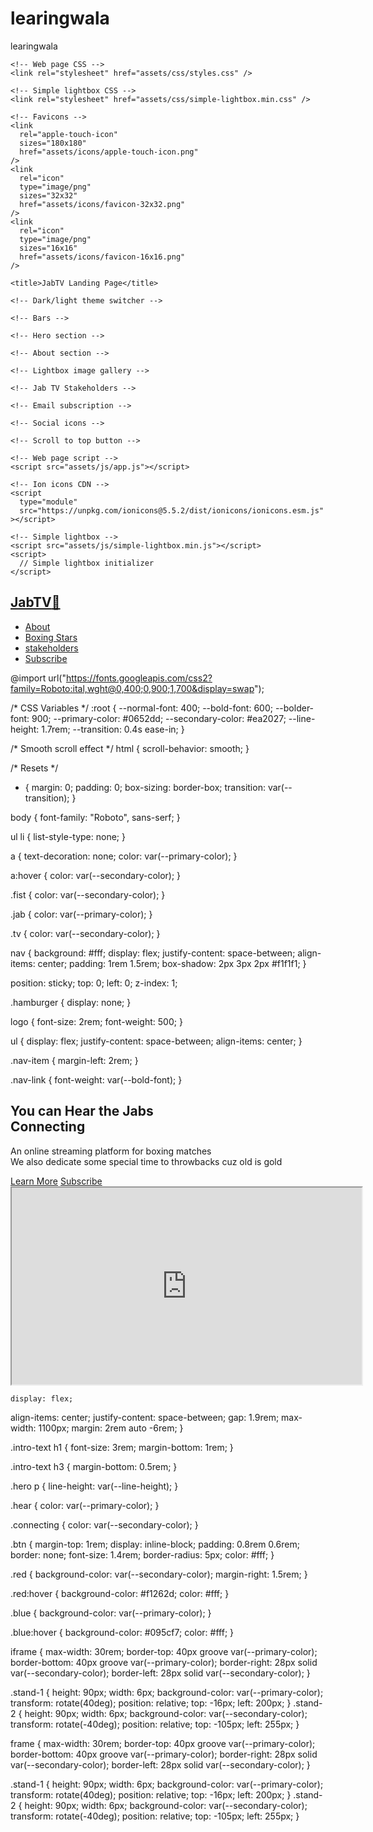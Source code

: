 # learingwala
learingwala


 <!DOCTYPE html>
<html lang="en">
  <head>
    <meta charset="UTF-8" />
    <meta http-equiv="X-UA-Compatible" content="IE=edge" />
    <meta name="viewport" content="width=device-width, initial-scale=1.0" />

    <!-- Web page CSS -->
    <link rel="stylesheet" href="assets/css/styles.css" />

    <!-- Simple lightbox CSS -->
    <link rel="stylesheet" href="assets/css/simple-lightbox.min.css" />

    <!-- Favicons -->
    <link
      rel="apple-touch-icon"
      sizes="180x180"
      href="assets/icons/apple-touch-icon.png"
    />
    <link
      rel="icon"
      type="image/png"
      sizes="32x32"
      href="assets/icons/favicon-32x32.png"
    />
    <link
      rel="icon"
      type="image/png"
      sizes="16x16"
      href="assets/icons/favicon-16x16.png"
    />

    <title>JabTV Landing Page</title>
  </head>
  <body>
    <!-- Navbar -->

    <!-- Dark/light theme switcher -->

    <!-- Bars -->

    <!-- Hero section -->

    <!-- About section -->

    <!-- Lightbox image gallery -->

    <!-- Jab TV Stakeholders -->

    <!-- Email subscription -->

    <!-- Social icons -->

    <!-- Scroll to top button -->

    <!-- Web page script -->
    <script src="assets/js/app.js"></script>

    <!-- Ion icons CDN -->
    <script
      type="module"
      src="https://unpkg.com/ionicons@5.5.2/dist/ionicons/ionicons.esm.js"
    ></script>

    <!-- Simple lightbox -->
    <script src="assets/js/simple-lightbox.min.js"></script>
    <script>
      // Simple lightbox initializer
    </script>
  </body>
</html>

<nav>
      <a href="#" class="logo">
        <h1>
          <span class="jab">Jab</span><span class="tv">TV</span
          ><span class="fist">&#x1F44A;</span>
        </h1>
      </a>
</nav>

<ul>
        <li class="nav-item">
          <a href="#about" class="nav-link" id="nav-link">About</a>
        </li>
        <li class="nav-item">
          <a href="#stars" class="nav-link" id="nav-link">Boxing Stars</a>
        </li>
        <li class="nav-item">
          <a href="#stakeholders" class="nav-link" id="nav-link"
            >stakeholders</a
          >
        </li>
        <li class="nav-item">
          <a href="#sub" class="nav-link" id="nav-link">Subscribe</a>
        </li>
</ul>

<div class="hamburger" id="hamburger">
    <span class="bar"></span>
    <span class="bar"></span>
    <span class="bar"></span>
</div>

@import url("https://fonts.googleapis.com/css2?family=Roboto:ital,wght@0,400;0,900;1,700&display=swap");

/* CSS Variables */
:root {
  --normal-font: 400;
  --bold-font: 600;
  --bolder-font: 900;
  --primary-color: #0652dd;
  --secondary-color: #ea2027;
  --line-height: 1.7rem;
  --transition: 0.4s ease-in;
}

/* Smooth scroll effect */
html {
  scroll-behavior: smooth;
}

/* Resets */
* {
  margin: 0;
  padding: 0;
  box-sizing: border-box;
  transition: var(--transition);
}

 body {
  font-family: "Roboto", sans-serf;
}

ul li {
  list-style-type: none;
}

a {
  text-decoration: none;
  color: var(--primary-color);
}

a:hover {
  color: var(--secondary-color);
} 

.fist {
  color: var(--secondary-color);
}

.jab {
  color: var(--primary-color);
}

.tv {
  color: var(--secondary-color);
}

nav {
  background: #fff;
  display: flex;
  justify-content: space-between;
  align-items: center;
  padding: 1rem 1.5rem;
  box-shadow: 2px 3px 2px #f1f1f1;
}

 position: sticky;
  top: 0;
  left: 0;
  z-index: 1;

  .hamburger {
  display: none;
}

logo {
  font-size: 2rem;
  font-weight: 500;
}

ul {
  display: flex;
  justify-content: space-between;
  align-items: center;
}

.nav-item {
  margin-left: 2rem;
}

.nav-link {
  font-weight: var(--bold-font);
}

<section class="hero">
      <div class="intro-text">
        <h1>
          <span class="hear"> You can Hear the Jabs </span> <br />
          <span class="connecting"> Connecting</span>
        </h1>
        <p>
          An online streaming platform for boxing matches <br />
          We also dedicate some special time to throwbacks cuz old is gold
        </p>
        <a class="btn red" href="#">Learn More</a>
        <a class="btn blue" href="#">Subscribe</a>
      </div>
      <div class="i-frame">
        <iframe
          width="560"
          height="315"
          src="https://www.youtube.com/embed/sUmM_PFpsvQ"
          title="YouTube video player"
          frameborder="10"
          allow="accelerometer; autoplay; clipboard-write; encrypted-media; gyroscope; picture-in-picture"
        ></iframe>
        <div class="stand-1"></div>
        <div class="stand-2"></div>
      </div>
    </section>

    display: flex;
  align-items: center;
  justify-content: space-between;
  gap: 1.9rem;
  max-width: 1100px;
  margin: 2rem auto -6rem;
}

.intro-text h1 {
  font-size: 3rem;
  margin-bottom: 1rem;
}

.intro-text h3 {
  margin-bottom: 0.5rem;
}

.hero p {
  line-height: var(--line-height);
}

.hear {
  color: var(--primary-color);
}

.connecting {
  color: var(--secondary-color);
}

.btn {
  margin-top: 1rem;
  display: inline-block;
  padding: 0.8rem 0.6rem;
  border: none;
  font-size: 1.4rem;
  border-radius: 5px;
  color: #fff;
}

.red {
  background-color: var(--secondary-color);
  margin-right: 1.5rem;
}

.red:hover {
  background-color: #f1262d;
  color: #fff;
}

.blue {
  background-color: var(--primary-color);
}

.blue:hover {
  background-color: #095cf7;
  color: #fff;
}


iframe {
  max-width: 30rem;
  border-top: 40px groove var(--primary-color);
  border-bottom: 40px groove var(--primary-color);
  border-right: 28px solid var(--secondary-color);
  border-left: 28px solid var(--secondary-color);
}

.stand-1 {
  height: 90px;
  width: 6px;
  background-color: var(--primary-color);
  transform: rotate(40deg);
  position: relative;
  top: -16px;
  left: 200px;
}
.stand-2 {
  height: 90px;
  width: 6px;
  background-color: var(--secondary-color);
  transform: rotate(-40deg);
  position: relative;
  top: -105px;
  left: 255px;
}

frame {
  max-width: 30rem;
  border-top: 40px groove var(--primary-color);
  border-bottom: 40px groove var(--primary-color);
  border-right: 28px solid var(--secondary-color);
  border-left: 28px solid var(--secondary-color);
}

.stand-1 {
  height: 90px;
  width: 6px;
  background-color: var(--primary-color);
  transform: rotate(40deg);
  position: relative;
  top: -16px;
  left: 200px;
}
.stand-2 {
  height: 90px;
  width: 6px;
  background-color: var(--secondary-color);
  transform: rotate(-40deg);
  position: relative;
  top: -105px;
  left: 255px;
}

